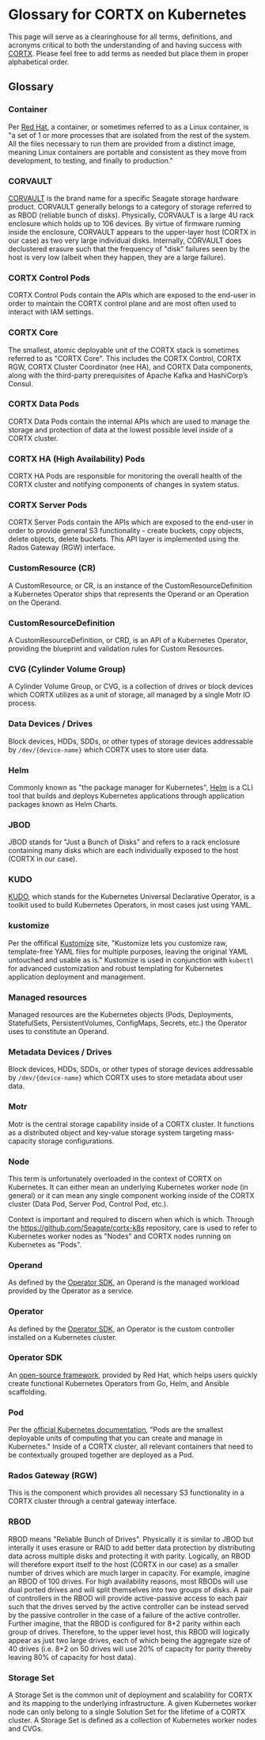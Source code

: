 # Glossary for CORTX on Kubernetes

This page will serve as a clearinghouse for all terms, definitions, and acronyms critical to both the understanding of and having success with [CORTX](https://github.com/Seagate/cortx). Please feel free to add terms as needed but place them in proper alphabetical order.

## Glossary

### Container

Per [Red Hat](https://www.redhat.com/en/topics/containers/whats-a-linux-container), a container, or sometimes referred to as a Linux container, is "a set of 1 or more processes that are isolated from the rest of the system. All the files necessary to run them are provided from a distinct image, meaning Linux containers are portable and consistent as they move from development, to testing, and finally to production."

### CORVAULT

[CORVAULT](https://www.seagate.com/products/storage/data-storage-systems/corvault/) is the brand name for a specific Seagate storage hardware product. CORVAULT generally belongs to a category of storage referred to as RBOD (reliable bunch of disks). Physically, CORVAULT is a large 4U rack enclosure which holds up to 106 devices. By virtue of firmware running inside the enclosure, CORVAULT appears to the upper-layer host (CORTX in our case) as two very large individual disks. Internally, CORVAULT does declustered erasure such that the frequency of "disk" failures seen by the host is very low (albeit when they happen, they are a large failure).

### CORTX Control Pods

CORTX Control Pods contain the APIs which are exposed to the end-user in order to maintain the CORTX control plane and are most often used to interact with IAM settings.

### CORTX Core

The smallest, atomic deployable unit of the CORTX stack is sometimes referred to as "CORTX Core". This includes the CORTX Control, CORTX RGW, CORTX Cluster Coordinator (nee HA), and CORTX Data components, along with the third-party prerequisites of Apache Kafka and HashiCorp’s Consul.

### CORTX Data Pods

CORTX Data Pods contain the internal APIs which are used to manage the storage and protection of data at the lowest possible level inside of a CORTX cluster.

### CORTX HA (High Availability) Pods

CORTX HA Pods are responsible for monitoring the overall health of the CORTX cluster and notifying components of changes in system status.

### CORTX Server Pods

CORTX Server Pods contain the APIs which are exposed to the end-user in order to provide general S3 functionality - create buckets, copy objects, delete objects, delete buckets. This API layer is implemented using the Rados Gateway (RGW) interface.

### CustomResource (CR)

A CustomResource, or CR, is an instance of the CustomResourceDefinition a Kubernetes Operator ships that represents the Operand or an Operation on the Operand.

### CustomResourceDefinition

A CustomResourceDefinition, or CRD, is an API of a Kubernetes Operator, providing the blueprint and validation rules for Custom Resources.

### CVG (Cylinder Volume Group)

A Cylinder Volume Group, or CVG, is a collection of drives or block devices which CORTX utilizes as a unit of storage, all managed by a single Motr IO process.

### Data Devices / Drives

Block devices, HDDs, SDDs, or other types of storage devices addressable by `/dev/{device-name}` which CORTX uses to store user data.

### Helm

Commonly known as "the package manager for Kubernetes", [Helm](https://helm.sh/) is a CLI tool that builds and deploys Kubernetes applications through application packages known as Helm Charts.

### JBOD

JBOD stands for "Just a Bunch of Disks" and refers to a rack enclosure containing many disks which are each individually exposed to the host (CORTX in our case).

### KUDO

[KUDO](https://kudo.dev/), which stands for the Kubernetes Universal Declarative Operator, is a toolkit used to build Kubernetes Operators, in most cases just using YAML.

### kustomize

Per the offifical [Kustomize](https://kustomize.io/) site, "Kustomize lets you customize raw, template-free YAML files for multiple purposes, leaving the original YAML untouched and usable as is." Kustomize is used in conjunction with `kubectl` for advanced customization and robust templating for Kubernetes application deployment and management.

### Managed resources

Managed resources are the Kubernetes objects (Pods, Deployments, StatefulSets, PersistentVolumes, ConfigMaps, Secrets, etc.) the Operator uses to constitute an Operand.

### Metadata Devices / Drives

Block devices, HDDs, SDDs, or other types of storage devices addressable by `/dev/{device-name}` which CORTX uses to store metadata about user data.

### Motr

Motr is the central storage capability inside of a CORTX cluster. It functions as a distributed object and key-value storage system targeting mass-capacity storage configurations.

### Node

This term is unfortunately overloaded in the context of CORTX on Kubernetes. It can either mean an underlying Kubernetes worker node (in general) or it can mean any single component working inside of the CORTX cluster (Data Pod, Server Pod, Control Pod, etc.). 

Context is important and required to discern when which is which. Through the https://github.com/Seagate/cortx-k8s repository, care is used to refer to Kubernetes worker nodes as "Nodes" and CORTX nodes running on Kubernetes as "Pods".

### Operand

As defined by the [Operator SDK](https://sdk.operatorframework.io/docs/overview/operator-capabilities/#terminology), an Operand is the managed workload provided by the Operator as a service.

### Operator

As defined by the [Operator SDK](https://sdk.operatorframework.io/docs/overview/operator-capabilities/#terminology), an Operator is the custom controller installed on a Kubernetes cluster.

### Operator SDK

An [open-source framework](https://sdk.operatorframework.io/), provided by Red Hat, which helps users quickly create functional Kubernetes Operators from Go, Helm, and Ansible scaffolding.

### Pod

Per the [official Kubernetes documentation](https://kubernetes.io/docs/concepts/workloads/pods/), "Pods are the smallest deployable units of computing that you can create and manage in Kubernetes." Inside of a CORTX cluster, all relevant containers that need to be contextually grouped together are deployed as a Pod. 

### Rados Gateway (RGW)

This is the component which provides all necessary S3 functionality in a CORTX cluster through a central gateway interface.

### RBOD

RBOD means "Reliable Bunch of Drives". Physically it is similar to JBOD but interally it uses erasure or RAID to add better data protection by distributing data across multiple disks and protecting it with parity. Logically, an RBOD will therefore export itself to the host (CORTX in our case) as a smaller number of drives which are much larger in capacity. For example, imagine an RBOD of 100 drives. For high availability reasons, most RBODs will use dual ported drives and will split themselves into two groups of disks. A pair of controllers in the RBOD will provide active-passive access to each pair such that the drives served by the active controller can be instead served by the passive controller in the case of a failure of the active controller. Further imagine, that the RBOD is configured for 8+2 parity within each group of drives. Therefore, to the upper level host, this RBOD will logically appear as just two large drives, each of which being the aggregate size of 40 drives (i.e. 8+2 on 50 drives will use 20% of capacity for parity thereby leaving 80% of capacity for host data).

### Storage Set

A Storage Set is the common unit of deployment and scalability for CORTX and its mapping to the underlying infrastructure. A given Kubernetes worker node can only belong to a single Solution Set for the lifetime of a CORTX cluster. A Storage Set is defined as a collection of Kubernetes worker nodes and CVGs.
